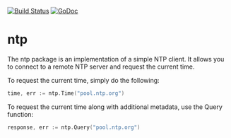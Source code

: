 [![Build Status](https://travis-ci.org/beevik/ntp.svg?branch=master)](https://travis-ci.org/beevik/ntp)
[![GoDoc](https://godoc.org/github.com/beevik/ntp?status.svg)](https://godoc.org/github.com/beevik/ntp)

ntp
===

The ntp package is an implementation of a simple NTP client. It allows you
to connect to a remote NTP server and request the current time.

To request the current time, simply do the following:
```go
time, err := ntp.Time("pool.ntp.org")
```

To request the current time along with additional metadata, use the Query
function:
```go
response, err := ntp.Query("pool.ntp.org")
```
